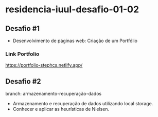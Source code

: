# residencia-iuul-desafio-01-02

## Desafio #1
* Desenvolvimento de páginas web: Criação de um Portfólio

### Link Portfolio
<a href="https://portfolio-stephcs.netlify.app/">https://portfolio-stephcs.netlify.app/</a>


## Desafio #2
branch: armazenamento-recuperação-dados
* Armazenamento e recuperação de dados utilizando local storage. 
* Conhecer e aplicar as heurísticas de Nielsen.
